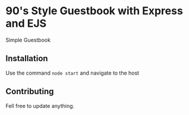 90's Style Guestbook with Express and EJS
=========

Simple Guestbook 

## Installation

  Use the command ```node start``` and navigate to the host


## Contributing

Fell free to update anything.
